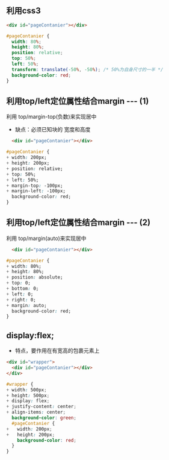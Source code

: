 
## 利用css3

```html
<div id="pageContanier"></div>
```

```css
#pageContanier {
  width: 80%;
  height: 80%;
  position: relative;
  top: 50%;
  left: 50%;
  transform: translate(-50%, -50%); /* 50%为自身尺寸的一半 */
  background-color: red;
}
```







## 利用top/left定位属性结合margin --- (1)

利用 top/margin-top(负数)来实现居中
- 缺点：必须已知块的 宽度和高度


```html
  <div id="pageContanier"></div>
```

```css
#pageContanier {
+ width: 200px;
+ height: 200px;
+ position: relative;
+ top: 50%;
+ left: 50%;
+ margin-top: -100px;
+ margin-left: -100px;
  background-color: red;
}
```










## 利用top/left定位属性结合margin --- (2)

利用 top/margin(auto)来实现居中

```html
  <div id="pageContanier"></div>
```


```css
#pageContanier {
+ width: 80%;
+ height: 80%;
+ position: absolute;
+ top: 0;
+ bottom: 0;
+ left: 0;
+ right: 0;
+ margin: auto;
  background-color: red;
}
```








## display:flex;

- 特点，要作用在有宽高的包裹元素上


```html
<div id="wrapper">
  <div id="pageContanier"></div>
</div>
```

```scss
#wrapper {
+ width: 500px;
+ height: 500px;
+ display: flex;
+ justify-content: center;
+ align-items: center;
  background-color: green;
  #pageContanier {
+   width: 200px;
+   height: 200px;
    background-color: red;
  }
}
```